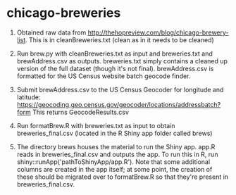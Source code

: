 # chicago-breweries

1. Obtained raw data from http://thehopreview.com/blog/chicago-brewery-list. This is in cleanBreweries.txt (clean as in it needs to be cleaned)

2. Run brew.py with cleanBreweries.txt as input and breweries.txt and brewAddress.csv as outputs. breweries.txt simply contains a cleaned up version of the full dataset (though it's not final). brewAddress.csv is formatted for the US Census website batch geocode finder.

3. Submit brewAddress.csv to the US Census Geocoder for longitude and latitude: https://geocoding.geo.census.gov/geocoder/locations/addressbatch?form
This returns GeocodeResults.csv

4. Run formatBrew.R with breweries.txt as input to obtain breweries_final.csv (located in the R Shiny app folder called brews)

5. The directory brews houses the material to run the Shiny app. app.R reads in breweries_final.csv and outputs the app. To run this in R, run shiny::runApp('pathToShinyApp/app.R'). Note that some additional columns are created in the app itself; at some point, the creation of these should be migrated over to formatBrew.R so that they're present in breweries_final.csv. 



